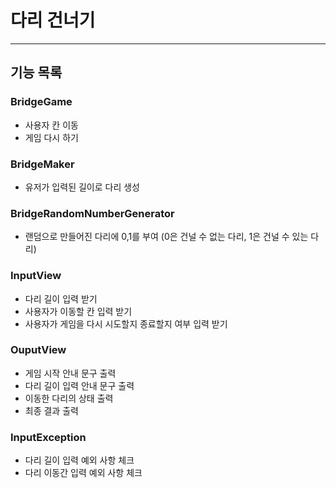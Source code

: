 # 다리 건너기

---
## 기능 목록

### BridgeGame

- 사용자 칸 이동
- 게임 다시 하기

### BridgeMaker

- 유저가 입력된 길이로 다리 생성

### BridgeRandomNumberGenerator
- 랜덤으로 만들어진 다리에 0,1를 부여 (0은 건널 수 없는 다리, 1은 건널 수 있는 다리)

### InputView

- 다리 길이 입력 받기
- 사용자가 이동할 칸 입력 받기
- 사용자가 게임을 다시 시도할지 종료할지 여부 입력 받기

### OuputView

- 게임 시작 안내 문구 출력
- 다리 길이 입력 안내 문구 출력
- 이동한 다리의 상태 출력
- 최종 결과 출력

### InputException

- 다리 길이 입력 예외 사항 체크
- 다리 이동간 입력 예외 사항 체크
